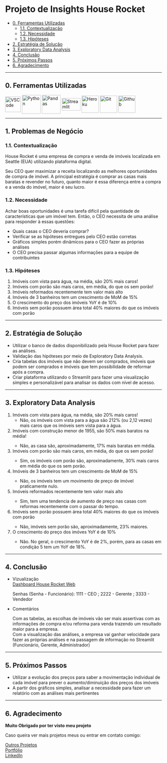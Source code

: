 <h1>Projeto de Insights House Rocket</h1>

- [0. Ferramentas Utilizadas](#0-ferramentas-utilizadas)
    - [1.1. Contextualização](#11-contextualização)
    - [1.2. Necessidade](#12-necessidade)
    - [1.3. Hipóteses](#13-hipóteses)
- [2. Estratégia de Solução](#2-estratégia-de-solução)
- [3. Exploratory Data Analysis](#3-exploratory-data-analysis)
- [4. Conclusão](#4-conclusão)
- [5. Próximos Passos](#5-próximos-passos)
- [6. Agradecimento](#5-agradecimento)
<hr>
<h2>0. Ferramentas Utilizadas</h2>
<div style="display: inline_block">
  <img align="center" alt="VSCode" height="50" src="https://cdn.jsdelivr.net/gh/devicons/devicon/icons/vscode/vscode-original.svg" />
  <img align="center" alt="Python" height="60" src="https://cdn.jsdelivr.net/gh/devicons/devicon/icons/python/python-original.svg" />
  <img align="center" alt="Pandas" height="60" src="https://cdn.jsdelivr.net/gh/devicons/devicon/icons/pandas/pandas-original.svg" />
  <img align="center" alt="Streamlit" height="40" width="60" src=https://streamlit.io/images/brand/streamlit-mark-color.png />
  <img align="center" alt="Heroku" height="55" src="https://cdn.jsdelivr.net/gh/devicons/devicon/icons/heroku/heroku-original.svg" />
  <img align="center" alt="Git" height="55" src="https://cdn.jsdelivr.net/gh/devicons/devicon/icons/git/git-original.svg" />
  <img align="center" alt="Github" height="55" src="https://cdn.jsdelivr.net/gh/devicons/devicon/icons/github/github-original.svg" />
</div>
<hr>
<h2>1. Problemas de Negócio</h2>
<h3>1.1. Contextualização</h3>
<p>House Rocket é uma empresa de compra e venda de imóveis localizada em Seattle (EUA) utilizando plataforma digital.</p>
<p>Seu CEO quer maximizar a receita localizando as melhores oportunidades de compra de imóvel. A principal estratégia é comprar as casas mais baratas e revender no futuro, quanto maior é essa diferença entre a compra e a venda do imóvel, maior é seu lucro.</p>
<h3>1.2. Necessidade</h3>
<p>Achar boas oportunidades é uma tarefa difícil pela quantidade de características que um imóvel tem. Então, o CEO necessita de uma análise para responder à essas questões:</p>
<ul>
    <li>Quais casas o CEO deveria comprar?</li>
    <li>Verificar se as hipóteses entregues pelo CEO estão corretas</li>
    <li>Gráficos simples porém dinâmicos para o CEO fazer as próprias análises</li>
    <li>O CEO precisa passar algumas informações para a equipe de contribuintes</li>
</ul>
<h3>1.3. Hipóteses</h3>
<ol>
    <li>Imóveis com vista para água, na média, são 20% mais caros!</l1>
    <li>Imóveis com porão são mais caros, em média, do que os sem porão!</li>
    <li>Imóveis reformados recentemente tem valor mais alto</li>
    <li>Imóveis de 3 banheiros tem um crescimento de MoM de 15%</li>
    <li>O crescimento do preço dos imóveis YoY é de 10%</li>
    <li>Imóveis sem porão possuem área total 40% maiores do que os imóveis com porão</li>
</ol>
<hr>
<h2>2. Estratégia de Solução</h2>
<ul>
    <li>Utilizar o banco de dados disponibilizado pela House Rocket para fazer as análises.</li>
    <li>Validação das hipóteses por meio de Exploratory Data Analysis.</li>
    <li>Cria tabelas dos imóveis que não devem ser comprados, imóveis que podem ser comprados e imóveis que tem possibilidade de reformar após a compra.</li>
    <li>Criar plataforma utilizando o Streamlit para fazer uma visualização simples e personalizável para analisar os dados com nível de acesso.</li>
</ul>
<hr>
<h2>3. Exploratory Data Analysis</h2>
<ol>
    <li>Imóveis com vista para água, na média, são 20% mais caros!</l1>
    <ul>
        <li>Não, os imóveis com vista para a água são 212% (ou 2,12 vezes) mais caros que os imóveis sem vista para a água.</li>
    </ul>
    <li>Imóveis com construção menor de 1955, são 50% mais baratos na média!</li>
    <ul>
        <li>Não, as casa são, aproximadamente, 17% mais baratas em média.</li>
    </ul>
    <li>Imóveis com porão são mais caros, em média, do que os sem porão!</li>
    <ul>
        <li>Sim, os imóveis com porão são, aproximadamente, 30% mais caros em média do que os sem porão.</li>
    </ul>
    <li>Imóveis de 3 banheiros tem um crescimento de MoM de 15%</li>
    <ul>
        <li>Não, os imóveis tem um movimento de preço de imóvel praticamente nulo.</li>
    </ul>
    <li>Imóveis reformados recentemente tem valor mais alto</li>
    <ul>
        <li>Sim, tem uma tendencia de aumento de preço nas casas com reformas recentemente com o passar do tempo.</li>
    </ul>
    <li>Imóveis sem porão possuem área total 40% maiores do que os imóveis com porão</li>
    <ul>
        <li>Não, imóveis sem porão são, aproximadamente, 23% maiores.</li>
    </ul>
    <li>O crescimento do preço dos imóves YoY é de 10%</li>
    <ul>
        <li>Não. No geral, o crescimento YoY é de 2%, porém, para as casas em condição 5 tem um YoY de 18%.</li>
    </ul>
</ol>
<hr>
<h2>4. Conclusão</h2>
<ul>
    <li>Vizualização</li>
    <a href="https://rafael-house-rocket.herokuapp.com/">Dashboard House Rocket Web</a>
    <p>Senhas (Senha - Funcionário): 1111 - CEO ; 2222 - Gerente ; 3333 - Vendedor</p>
    <li>Comentários</li>
    <p>Com as tabelas, as escolhas de imóveis vão ser mais assertivas com as informações de compra e/ou reforma para venda trazendo um resultado maior para a empresa.</br>
    Com a visualização das análises, a empresa vai ganhar velocidade para fazer as próprias análises e na passagem de informação no Streamlit (Funcionário, Gerente, Administrador)</p>
</ul>
<hr>
<h2>5. Próximos Passos</h2>
<ul>
    <li>Utilizar a evolução dos preços para saber a movimentação individual de cada imóvel para prever o aumento/diminuição dos preços dos imóveis</li>
    <li>A partir dos gráficos simples, analisar a necessidade para fazer um relatório com as análises mais pertinentes</li>
</ul>
<hr>
<h2>6. Agradecimento</h2>
<p><b>Muito Obrigado por ter visto meu projeto</b></p>
<p>Caso queira ver mais projetos meus ou entrar em contato comigo:</p>
<a href="https://rafafaelfilho.github.io/portfolio_projetos/">Outros Projetos</a></br>
<a href="https://github.com/RafafaelFilho/portfolio_projetos">Portfólio</a></br>
<a href="https://www.linkedin.com/in/rafael-filho/">LinkedIn</a>